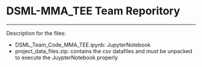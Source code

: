 # DSML-MMA_TEE Team Reporitory
***
Description for the files:
- DSML_Team_Code_MMA_TEE.ipynb:   JupyterNotebook  
- project_data_files.zip:   contains the csv datafiles and must be unpacked to execute the JuypterNotebook properly
